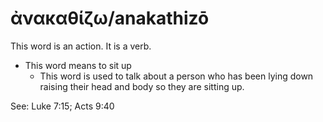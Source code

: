 # ἀνακαθίζω/anakathizō
This word is an action. It is a verb.
* This word means to sit up
    * This word is used to talk about a person who has been lying down raising their head and body so they are sitting up.

See: Luke 7:15; Acts 9:40
